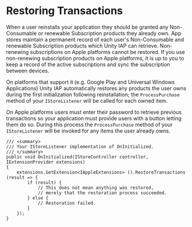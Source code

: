 Restoring Transactions
======================

When a user reinstalls your application they should be granted any Non-Consumable or renewable Subscription products they already own. App stores maintain a permanent record of each user's Non-Consumable and renewable Subscription products which Unity IAP can retrieve. Non-renewing subscriptions on Apple platforms cannot be restored. If you use non-renewing subscription products on Apple platforms, it is up to you to keep a record of the active subscriptions and sync the subscription between devices.

On platforms that support it (e.g. Google Play and Universal Windows Applications) Unity IAP automatically restores any products the user owns during the first initialization following reinstallation; the ``ProcessPurchase`` method of your ``IStoreListener`` will be called for each owned item.

On Apple platforms users must enter their password to retrieve previous transactions so your application must provide users with a button letting them do so. During this process the ``ProcessPurchase`` method of your ``IStoreListener`` will be invoked for any items the user already owns.

````
/// <summary>
/// Your IStoreListener implementation of OnInitialized.
/// </summary>
public void OnInitialized(IStoreController controller, IExtensionProvider extensions)
{
	extensions.GetExtension<IAppleExtensions> ().RestoreTransactions (result => {
		if (result) {
			// This does not mean anything was restored,
			// merely that the restoration process succeeded.
		} else {
			// Restoration failed.
		}
	});
}
````

